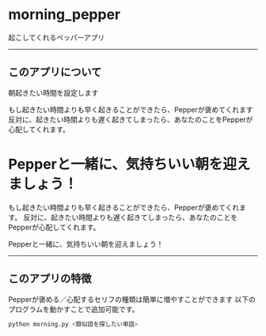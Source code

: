 # morning_pepper
起こしてくれるペッパーアプリ

---
## このアプリについて
朝起きたい時間を設定します

もし起きたい時間よりも早く起きることができたら、Pepperが褒めてくれます
反対に、起きたい時間よりも遅く起きてしまったら、あなたのことをPepperが心配してくれます。

Pepperと一緒に、気持ちいい朝を迎えましょう！
=======
もし起きたい時間よりも早く起きることができたら、Pepperが褒めてくれます。
反対に、起きたい時間よりも遅く起きてしまったら、あなたのことをPepperが心配してくれます。

Pepperと一緒に、気持ちいい朝を迎えましょう！

---
## このアプリの特徴
Pepperが褒める／心配するセリフの種類は簡単に増やすことができます
以下のプログラムを動かすことで追加可能です。

```py
python morning.py <類似語を探したい単語>
```

